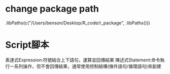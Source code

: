 # change package path 
.libPaths(c("/Users/benson/Desktop/R_code/r_package", .libPaths()))

# Script腳本
表達式Expression:符號結合上下語句，運算並回傳結果
陳述式Statement:命令執行一系列操作，但不會回傳結果，通常使用控制結構(條件語句/循環語句)來創建


